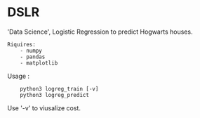 # DSLR

'Data Science', Logistic Regression to predict Hogwarts houses.

	Riquires:
		- numpy
		- pandas
		- matplotlib

Usage :

		python3 logreg_train [-v]
		python3 logreg_predict

Use '-v' to viusalize cost.
